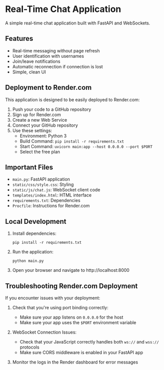 # Real-Time Chat Application

A simple real-time chat application built with FastAPI and WebSockets.

## Features

- Real-time messaging without page refresh
- User identification with usernames
- Join/leave notifications
- Automatic reconnection if connection is lost
- Simple, clean UI

## Deployment to Render.com

This application is designed to be easily deployed to Render.com:

1. Push your code to a GitHub repository
2. Sign up for Render.com
3. Create a new Web Service
4. Connect your GitHub repository
5. Use these settings:
   - Environment: Python 3
   - Build Command: `pip install -r requirements.txt`
   - Start Command: `uvicorn main:app --host 0.0.0.0 --port $PORT`
   - Select the free plan

## Important Files

- `main.py`: FastAPI application
- `static/css/style.css`: Styling
- `static/js/chat.js`: WebSocket client code
- `templates/index.html`: HTML interface
- `requirements.txt`: Dependencies
- `Procfile`: Instructions for Render.com

## Local Development

1. Install dependencies:
   ```
   pip install -r requirements.txt
   ```
2. Run the application:
   ```
   python main.py
   ```
3. Open your browser and navigate to http://localhost:8000

## Troubleshooting Render.com Deployment

If you encounter issues with your deployment:

1. Check that you're using port binding correctly:
   - Make sure your app listens on `0.0.0.0` for the host
   - Make sure your app uses the `$PORT` environment variable
   
2. WebSocket Connection Issues:
   - Check that your JavaScript correctly handles both `ws://` and `wss://` protocols
   - Make sure CORS middleware is enabled in your FastAPI app
   
3. Monitor the logs in the Render dashboard for error messages